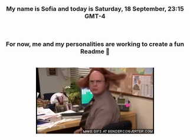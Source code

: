 


<div align="center">
<h3 >My name is Sofia and today is Saturday, 18 September, 23:15 GMT-4</h3><br>
<h3 >For now, me and my personalities are working to create a fun Readme 👋
</h3><br>
<img src='img/dwight.gif' alt='working...'/>
</div>
